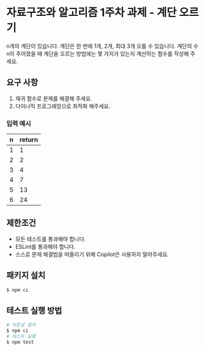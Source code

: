 # 자료구조와 알고리즘 1주차 과제 - 계단 오르기

n개의 계단이 있습니다. 계단은 한 번에 1개, 2개, 최대 3개 오를 수 있습니다. 계단의 수 n이 주어졌을 때 계단을 오르는 방법에는 몇 가지가 있는지 계산하는 함수를 작성해 주세요.

## 요구 사항

1. 재귀 함수로 문제를 해결해 주세요.
2. 다이나믹 프로그래밍으로 최적화 해주세요.

### 입력 예시

| n   | return |
| --- | ------ |
| 1   | 1      |
| 2   | 2      |
| 3   | 4      |
| 4   | 7      |
| 5   | 13     |
| 6   | 24     |

## 제한조건

- 모든 테스트를 통과해야 합니다.
- ESLint를 통과해야 합니다.
- 스스로 문제 해결법을 떠올리기 위해 Copilot은 사용하지 말아주세요.

## 패키지 설치

```bash
$ npm ci
```

## 테스트 실행 방법

```bash
# 의존성 설치
$ npm ci
# 테스트 실행
$ npm test
```
